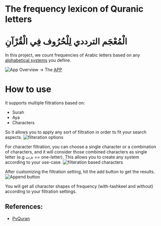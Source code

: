 # The frequency lexicon of Quranic letters
# الْمُعْجَم الترددي لِلْحُرُوف فِي الْقُرْآنِ 

In this project, we count frequencies of Arabic letters based on any [alphabetical systems](https://hci-lab.github.io/PyQuran-Private/arabic_tools/#alphabetical-systems-definitions) you define.

![App Overview](./images/img1.png)
-> The [APP](https://moroclash.github.io/Visualization-Of-Quran/)


# How to use
It supports multiple filtrations based on:
* Surah
* Aya
* Characters

So it allows you to apply any sort of filtration in order to fit your search aspects.
![filteration options](./images/img3.png)


For character filtration, you can choose a single character or a combination of characters, and it will consider those combined characters as single letter (e.g ة,ت == one-letter). This allows you to create any system according to your use-case.
![filteration based characters](./images/img8.png)

After customizing the filtration setting, hit the add button to get the results.
![Append button](./images/img5.png)

You will get all character shapes of frequency (with-tashkeel and without) according to your filtration settings.



## References:
* [PyQuran](https://github.com/hci-lab/PyQuran)
